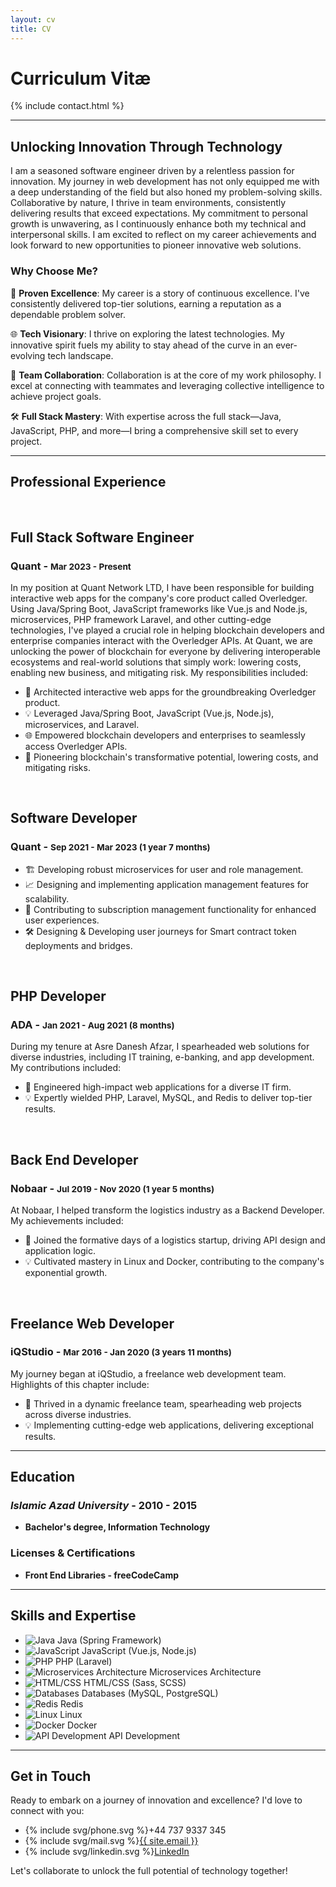 ```yaml
---
layout: cv
title: CV
---
```


# Curriculum Vitæ

{% include contact.html %}

---

## Unlocking Innovation Through Technology

I am a seasoned software engineer driven by a relentless passion for innovation. My journey in web development has not only equipped me with a deep understanding of the field but also honed my problem-solving skills. Collaborative by nature, I thrive in team environments, consistently delivering results that exceed expectations. My commitment to personal growth is unwavering, as I continuously enhance both my technical and interpersonal skills. I am excited to reflect on my career achievements and look forward to new opportunities to pioneer innovative web solutions.


### **Why Choose Me?**

🚀 **Proven Excellence**: My career is a story of continuous excellence. I've consistently delivered top-tier solutions, earning a reputation as a dependable problem solver.

🌐 **Tech Visionary**: I thrive on exploring the latest technologies. My innovative spirit fuels my ability to stay ahead of the curve in an ever-evolving tech landscape.

🤝 **Team Collaboration**: Collaboration is at the core of my work philosophy. I excel at connecting with teammates and leveraging collective intelligence to achieve project goals.

🛠️ **Full Stack Mastery**: With expertise across the full stack—Java, JavaScript, PHP, and more—I bring a comprehensive skill set to every project.


--- 

## **Professional Experience**
<br />

## Full Stack Software Engineer
### **Quant** - <small>Mar 2023 - Present</small>



In my position at Quant Network LTD, I have been responsible for building interactive web apps for the company's core product called Overledger. Using Java/Spring Boot, JavaScript frameworks like Vue.js and Node.js, microservices, PHP framework Laravel, and other cutting-edge technologies, I've played a crucial role in helping blockchain developers and enterprise companies interact with the Overledger APIs. At Quant, we are unlocking the power of blockchain for everyone by delivering interoperable ecosystems and real-world solutions that simply work: lowering costs, enabling new business, and mitigating risk. My responsibilities included:

- 🚀 Architected interactive web apps for the groundbreaking Overledger product.
- 💡 Leveraged Java/Spring Boot, JavaScript (Vue.js, Node.js), microservices, and Laravel.
- 🌐 Empowered blockchain developers and enterprises to seamlessly access Overledger APIs.
- 🌟 Pioneering blockchain's transformative potential, lowering costs, and mitigating risks.

<br />

## Software Developer
### **Quant** - <small>Sep 2021 - Mar 2023 (1 year 7 months)</small>
- 🏗️ Developing robust microservices for user and role management.
- 📈 Designing and implementing application management features for scalability.
- 💼 Contributing to subscription management functionality for enhanced user experiences.
- 🛠️ Designing & Developing user journeys for Smart contract token deployments and bridges.

<br />

## PHP Developer
### **ADA** - <small>Jan 2021 - Aug 2021 (8 months)</small>
During my tenure at Asre Danesh Afzar, I spearheaded web solutions for diverse industries, including IT training, e-banking, and app development. My contributions included:

- 🚀 Engineered high-impact web applications for a diverse IT firm.
- 💡 Expertly wielded PHP, Laravel, MySQL, and Redis to deliver top-tier results.

<br />

## Back End Developer
### **Nobaar** - <small>Jul 2019 - Nov 2020 (1 year 5 months)</small>
At Nobaar, I helped transform the logistics industry as a Backend Developer. My achievements included:

- 🚀 Joined the formative days of a logistics startup, driving API design and application logic.
- 💡 Cultivated mastery in Linux and Docker, contributing to the company's exponential growth.

<br />

## Freelance Web Developer
### **iQStudio** - <small>Mar 2016 - Jan 2020 (3 years 11 months)</small>

My journey began at iQStudio, a freelance web development team. Highlights of this chapter include:

- 🚀 Thrived in a dynamic freelance team, spearheading web projects across diverse industries.
- 💡 Implementing cutting-edge web applications, delivering exceptional results.

---

## **Education**
### *Islamic Azad University* - 2010 - 2015
  - **Bachelor's degree, Information Technology**

### Licenses & Certifications
  - **Front End Libraries - freeCodeCamp**

---

## **Skills and Expertise**

- ![Java](https://img.icons8.com/color/24/000000/java-coffee-cup-logo.png) Java (Spring Framework)
- ![JavaScript](https://img.icons8.com/color/24/000000/javascript.png) JavaScript (Vue.js, Node.js)
- ![PHP](https://img.icons8.com/color/24/000000/php.png) PHP (Laravel)
- ![Microservices Architecture](https://img.icons8.com/color/24/000000/network.png) Microservices Architecture
- ![HTML/CSS](https://img.icons8.com/color/24/000000/html-5.png) HTML/CSS (Sass, SCSS)
- ![Databases](https://img.icons8.com/color/24/000000/database-restore.png) Databases (MySQL, PostgreSQL)
- ![Redis](https://img.icons8.com/color/24/000000/redis.png) Redis
- ![Linux](https://img.icons8.com/color/24/000000/linux.png) Linux
- ![Docker](https://img.icons8.com/color/24/000000/docker.png) Docker
- ![API Development](https://img.icons8.com/color/24/000000/api.png) API Development

---

## **Get in Touch**

Ready to embark on a journey of innovation and excellence? I'd love to connect with you:

- <span class="li-icon">{% include svg/phone.svg %}</span><span>+44 737 9337 345</span>
- <span class="li-icon">{% include svg/mail.svg %}</span><a href="mailto:{{ site.email }}">{{ site.email }}</a>
- <span class="li-icon">{% include svg/linkedin.svg %}</span><a href="https://www.linkedin.com/in/{{ site.linkedin_username }}">LinkedIn</a>

Let's collaborate to unlock the full potential of technology together!
